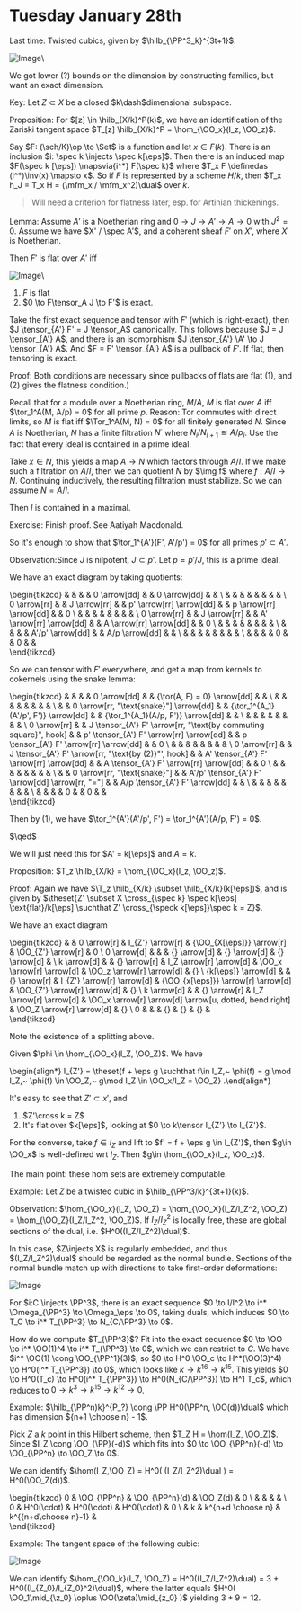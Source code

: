 # Tuesday January 28th

Last time:
Twisted cubics, given by $\hilb_{\PP^3_k}^{3t+1}$.

![Image](figures/2020-01-28-12:36.png)\

We got lower (?) bounds on the dimension by constructing families, but want an exact dimension.

Key:
Let $Z\subset X$ be a closed $k\dash$dimensional subspace.

Proposition:
For $[z] \in \hilb_{X/k}^P(k)$, we have an identification of the Zariski tangent space $T_[z] \hilb_{X/k}^P = \hom_{\OO_x}(I_z, \OO_z)$.

Say $F: (\sch/K)\op \to \Set$ is a function and let $x\in F(k)$.
There is an inclusion $i: \spec k \injects \spec k[\eps]$.
Then there is an induced map $F(\spec k [\eps]) \mapsvia{i^*} F(\spec k)$ where $T_x F \definedas (i^*)\inv(x) \mapsto x$.
So if $F$ is represented by a scheme $H/k$, then $T_x h_J = T_x H = (\mfm_x / \mfm_x^2)\dual$ over $k$.

> Will need a criterion for flatness later, esp. for Artinian thickenings.

Lemma:
Assume $A'$ is a Noetherian ring and $0 \to J \to A' \to A \to 0$ with $J^2 = 0$.
Assume we have $X' / \spec A'$, and a coherent sheaf $F'$ on $X'$, where $X'$ is Noetherian.

Then $F'$ is flat over $A'$ iff

![Image](figures/2020-01-28-12:46.png)\

1. $F$ is flat
2. $0 \to F\tensor_A J \to F'$ is exact.

Take the first exact sequence and tensor with $F'$ (which is right-exact), then $J \tensor_{A'} F' = J \tensor_A$ canonically.
This follows because $J = J \tensor_{A'} A$, and there is an isomorphism $J \tensor_{A'} \A' \to J \tensor_{A'} A$.
And $F = F' \tensor_{A'} A$ is a pullback of $F'$.
If flat, then tensoring is exact.

Proof:
Both conditions are necessary since pullbacks of flats are flat (1), and (2) gives the flatness condition.)

Recall that for a module over a Noetherian ring, $M/A$, $M$ is flat over $A$ iff $\tor_1^A(M, A/p) = 0$ for all prime $p$.
Reason: Tor commutes with direct limits, so $M$ is flat iff $\Tor_1^A(M, N) = 0$ for all finitely generated $N$.
Since $A$ is Noetherian, $N$ has a finite filtration $N^\cdot$ where $N_i / N_{i+1} \cong A/p_i$.
Use the fact that every ideal is contained in a prime ideal.

Take $x\in N$, this yields a map $A\to N$ which factors through $A/I$.
If we make such a filtration on $A/I$, then we can quotient $N$ by $\img f$ where $f: A/I \to N$.
Continuing inductively, the resulting filtration must stabilize.
So we can assume $N = A/I$.

Then $I$ is contained in a maximal.

Exercise:
Finish proof.
See Aatiyah Macdonald.

So it's enough to show that $\tor_1^{A'}(F', A'/p') = 0$ for all primes $p' \subset A'$.

Observation:Since $J$ is nilpotent, $J \subset p'$.
Let $p = p'/J$, this is a prime ideal.

We have an exact diagram by taking quotients:

\begin{tikzcd}
             &  &              &  & 0 \arrow[dd]             &  & 0 \arrow[dd]            &  &   \\
             &  &              &  &                          &  &                         &  &   \\
0 \arrow[rr] &  & J \arrow[rr] &  & p' \arrow[rr] \arrow[dd] &  & p \arrow[rr] \arrow[dd] &  & 0 \\
             &  &              &  &                          &  &                         &  &   \\
0 \arrow[rr] &  & J \arrow[rr] &  & A' \arrow[rr] \arrow[dd] &  & A \arrow[rr] \arrow[dd] &  & 0 \\
             &  &              &  &                          &  &                         &  &   \\
             &  &              &  & A'/p' \arrow[dd]         &  & A/p \arrow[dd]          &  &   \\
             &  &              &  &                          &  &                         &  &   \\
             &  &              &  & 0                        &  & 0                       &  &  
\end{tikzcd}

So we can tensor with $F'$ everywhere, and get a map from kernels to cokernels using the snake lemma:

\begin{tikzcd}
             &  &                                                                  &  & 0 \arrow[dd]                                     &  & {\tor(A, F) = 0} \arrow[dd]             &  &   \\
             &  &                                                                  &  &                                                  &  &                                         &  &   \\
             &  & 0 \arrow[rr, "\text{snake}"] \arrow[dd]                          &  & {\tor_1^{A_1}(A'/p', F')} \arrow[dd]             &  & {\tor_1^{A_1}(A/p, F')} \arrow[dd]      &  &   \\
             &  &                                                                  &  &                                                  &  &                                         &  &   \\
0 \arrow[rr] &  & J \tensor_{A'} F' \arrow[rr, "\text{by commuting square}", hook] &  & p' \tensor_{A'} F' \arrow[rr] \arrow[dd]         &  & p \tensor_{A'} F' \arrow[rr] \arrow[dd] &  & 0 \\
             &  &                                                                  &  &                                                  &  &                                         &  &   \\
0 \arrow[rr] &  & J \tensor_{A'} F' \arrow[rr, "\text{by (2)}"', hook]             &  & A' \tensor_{A'} F' \arrow[rr] \arrow[dd]         &  & A \tensor_{A'} F' \arrow[rr] \arrow[dd] &  & 0 \\
             &  &                                                                  &  &                                                  &  &                                         &  &   \\
             &  & 0 \arrow[rr, "\text{snake}"]                                     &  & A'/p' \tensor_{A'} F' \arrow[dd] \arrow[rr, "="] &  & A/p \tensor_{A'} F' \arrow[dd]          &  &   \\
             &  &                                                                  &  &                                                  &  &                                         &  &   \\
             &  &                                                                  &  & 0                                                &  & 0                                       &  &  
\end{tikzcd}

Then by (1), we have $\tor_1^{A'}(A'/p', F') = \tor_1^{A'}(A/p, F') = 0$.

$\qed$

We will just need this for $A' = k[\eps]$ and $A=k$.

Proposition:
$T_z \hilb_{X/k} = \hom_{\OO_x}(I_z, \OO_z)$.

Proof:
Again we have $\T_z \hilb_{X/k} \subset \hilb_{X/k}(k[\eps])$, and is given by $\theset{Z' \subset X \cross_{\spec k} \spec k[\eps] \text{flat}/k[\eps] \suchthat Z' \cross_{\speck k[\eps]}\spec k = Z}$.

We have an exact diagram

\begin{tikzcd}
                    &  & 0 \arrow[r]  & I_{Z'} \arrow[r]           & {\OO_{X[\eps]}} \arrow[r]                               & \OO_{Z'} \arrow[r]           & 0  \\
0 \arrow[d]         &  &              & {} \arrow[d]               & {} \arrow[d]                                            & {} \arrow[d]                 &    \\
k \arrow[d]         &  & {} \arrow[r] & I_Z \arrow[r] \arrow[d]    & \OO_x \arrow[r] \arrow[d]                               & \OO_z \arrow[r] \arrow[d]    & {} \\
{k[\eps]} \arrow[d] &  & {} \arrow[r] & I_{Z'} \arrow[r] \arrow[d] & {\OO_{x[\eps]}} \arrow[r] \arrow[d]                     & \OO_{Z'} \arrow[r] \arrow[d] & {} \\
k \arrow[d]         &  & {} \arrow[r] & I_Z \arrow[r] \arrow[d]    & \OO_x \arrow[r] \arrow[d] \arrow[u, dotted, bend right] & \OO_Z \arrow[r] \arrow[d]    & {} \\
0                   &  &              & {}                         & {}                                                      & {}                           &   
\end{tikzcd}

Note the existence of a splitting above.

Given $\phi \in \hom_{\OO_x}(I_Z, \OO_Z)$.
We have 

\begin{align*}
I_{Z'} = \theset{f + \eps g \suchthat f\in I_Z,~ \phi(f) = g \mod I_Z,~ \phi(f) \in \OO_Z,~ g\mod I_Z \in \OO_x/I_Z = \OO_Z}
.\end{align*}

It's easy to see that $Z' \subset x'$, and

1. $Z'\cross k = Z$
2. It's flat over $k[\eps]$, looking at $0 \to k\tensor I_{Z'} \to I_{Z'}$.

For the converse, take $f\in I_Z$ and lift to $f' = f + \eps g \in I_{Z'}$, then $g\in \OO_x$ is well-defined wrt $I_Z$.
Then $g\in \hom_{\OO_x}(I_z, \OO_z)$.

The main point: these hom sets are extremely computable.

Example:
Let $Z$ be a twisted cubic in $\hilb_{\PP^3/k}^{3t+1}(k)$.

Observation:
$\hom_{\OO_x}(I_Z, \OO_Z) = \hom_{\OO_X}(I_Z/I_Z^2, \OO_Z) = \hom_{\OO_Z}(I_Z/I_Z^2, \OO_Z)$.
If $I_Z/I_Z^2$ is locally free, these are global sections of the dual, i.e. $H^0((I_Z/I_Z^2)\dual)$.

In this case, $Z\injects X$ is regularly embedded, and thus $(I_Z/I_Z^2)\dual$ should be regarded as the normal bundle.
Sections of the normal bundle match up with directions to take first-order deformations:

![Image](figures/2020-01-28-13:36.png)

For $i:C \injects \PP^3$, there is an exact sequence $0 \to I/I^2 \to i^* \Omega_{\PP^3} \to \Omega_\eps \to 0$, taking duals, which induces $0 \to T_C \to i^* T_{\PP^3} \to N_{C/\PP^3} \to 0$.

How do we compute $T_{\PP^3}$? Fit into the exact sequence $0 \to \OO \to i^* \OO(1)^4 \to i^* T_{\PP^3} \to 0$, which we can restrict to $C$.
We have $i^* \OO(1) \cong \OO_{\PP^1}(3)$, so $0 \to H^0 \OO_c \to H^*(\OO(3)^4) \to H^0(i^* T_{\PP^3}) \to 0$, which looks like $k \to k^{16} \to k^{15}$.
This yields $0 \to H^0(T_c) \to H^0(i^* T_{\PP^3}) \to H^0(N_{C/\PP^3}) \to H^1 T_c$, which reduces to $0\to k^3 \to k^{15} \to k^{12} \to 0$.

Example:
$\hilb_{\PP^n)k}^{P_?} \cong \PP H^0(\PP^n, \OO(d))\dual$ which has dimension ${n+1 \choose n} - 1$.

Pick $Z$ a $k$ point in this Hilbert scheme, then $T_Z H = \hom(I_Z, \OO_Z)$.
Since $I_Z \cong \OO_{\PP}(-d)$ which fits into $0 \to \OO_{\PP^n}(-d) \to \OO_{\PP^n} \to \OO_Z \to 0$.

We can identify $\hom(I_Z,\OO_Z) = H^0( (I_Z/I_Z^2)\dual  ) = H^0(\OO_Z(d))$.

\begin{tikzcd}
0 & \OO_{\PP^n} & \OO_{\PP^n}(d)    & \OO_Z(d)             & 0 \\
  &             &                   &                      &   \\
0 & H^0(\cdot)  & H^0(\cdot)        & H^0(\cdot)           & 0 \\
  & k           & k^{n+d \choose n} & k^{{n+d\choose n}-1} &  
\end{tikzcd}

Example:
The tangent space of the following cubic:

![Image](figures/2020-01-28-13:47.png)

We can identify $\hom_{\OO_k}(I_Z, \OO_Z) = H^0((I_Z/I_Z^2)\dual) = 3 + H^0((I_{Z_0}/I_{Z_0}^2)\dual)$, where the latter equals $H^0( \OO_1\mid_{\z_0} \oplus \OO(\zeta)\mid_{z_0}  )$ yielding $3+9 = 12$.
